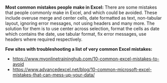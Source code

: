 **Most common mistakes people make in Excel:**
There are some mistakes that people commonly  make in Excel, and which could be avoided. These include overuse merge and center cells, date formatted as text, non-tabular layout, ignoring error messages, not using headers and many more. The solution for them is to use center across selection, format the cells as date which contains the date, use tabular format, fix error messages, use headers where required respectively.


**Few sites with troubleshooting a list of very common Excel mistakes:**
- https://www.myonlinetraininghub.com/10-common-excel-mistakes-to-avoid
- https://www.advancedexcel.net/blog/10-common-microsoft-excel-mistakes-that-can-mess-up-your-data/
